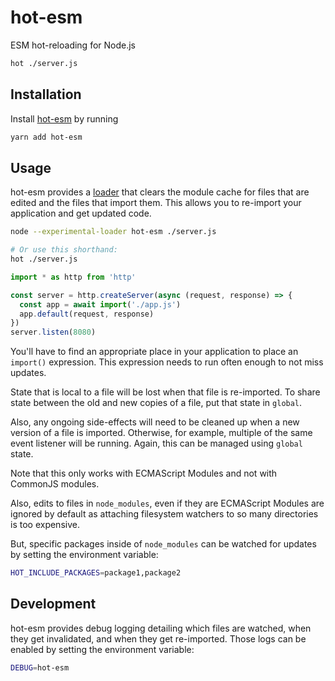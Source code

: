 # hot-esm
ESM hot-reloading for Node.js

```bash
hot ./server.js
```

## Installation
Install [hot-esm](https://yarnpkg.com/en/package/hot-esm)
by running

```sh
yarn add hot-esm
```

## Usage
hot-esm provides a
[loader](https://nodejs.org/api/esm.html#esm_experimental_loaders) that clears
the module cache for files that are edited and the files that import them. This
allows you to re-import your application and get updated code.

```bash
node --experimental-loader hot-esm ./server.js

# Or use this shorthand:
hot ./server.js
```

```js
import * as http from 'http'

const server = http.createServer(async (request, response) => {
  const app = await import('./app.js')
  app.default(request, response)
})
server.listen(8080)
```

You'll have to find an appropriate place in your application to place an
`import()` expression. This expression needs to run often enough to not miss
updates.

State that is local to a file will be lost when that file is re-imported. To
share state between the old and new copies of a file, put that state in
`global`.

Also, any ongoing side-effects will need to be cleaned up when a new version of
a file is imported. Otherwise, for example, multiple of the same event listener
will be running. Again, this can be managed using `global` state.

Note that this only works with ECMAScript Modules and not with CommonJS modules.

Also, edits to files in `node_modules`, even if they are ECMAScript Modules are
ignored by default as attaching filesystem watchers to so many directories is
too expensive.

But, specific packages inside of `node_modules` can be watched for updates by
setting the environment variable:

```sh
HOT_INCLUDE_PACKAGES=package1,package2
```

## Development
hot-esm provides debug logging detailing which files are watched, when they get
invalidated, and when they get re-imported. Those logs can be enabled by
setting the environment variable:

```sh
DEBUG=hot-esm
```
